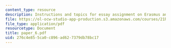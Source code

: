 ```yaml
---
content_type: resource
description: Instructions and topics for essay assignment on Erasmus and Martin Luther.
file: https://ol-ocw-studio-app-production.s3.amazonaws.com/courses/21h-311-the-renaissance-1300-1600-fall-2004/276c4e855ca0c896ad627379db78bc17_paper_6.pdf
file_type: application/pdf
resourcetype: Document
title: paper_6.pdf
uid: 276c4e85-5ca0-c896-ad62-7379db78bc17
---
```


